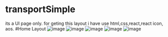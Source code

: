 # transportSimple
its a UI page only. for geting this layout i have use html,css,react,react icon, aos.
#Home Layout
![image](https://github.com/Sachin1yadav/transportSimple/assets/107467689/0bf29388-623b-4db9-85dc-10d4bc6ed9b0)
![image](https://github.com/Sachin1yadav/transportSimple/assets/107467689/bfde7af7-fc45-4abd-91a1-da8d7d78a4b9)
![image](https://github.com/Sachin1yadav/transportSimple/assets/107467689/31436a00-54b5-4010-a590-756a767ea84b)
![image](https://github.com/Sachin1yadav/transportSimple/assets/107467689/d56dc0e1-8458-483e-9b9f-c4a0141d5f21)
![image](https://github.com/Sachin1yadav/transportSimple/assets/107467689/e4ebeafd-8e78-42c3-aade-84a54e4ecd55)
